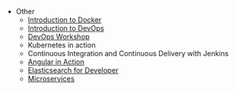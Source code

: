 * Other
  * [Introduction to Docker](https://github.com/up1/training-courses/wiki/Introduction-to-Docker)
  * [Introduction to DevOps](https://github.com/up1/training-courses/wiki/Introduction-to-DevOps)
  * [DevOps Workshop](https://github.com/up1/training-courses/wiki/DevOps-Workshop)
  * Kubernetes in action
  * Continuous Integration and Continuous Delivery with Jenkins
  * [Angular in Action](https://github.com/up1/training-courses/wiki/Angular-In-Action)
  * [Elasticsearch for Developer](https://github.com/up1/training-courses/wiki/Elasticsearch-for-Developer)
  * [Microservices](https://github.com/up1/training-courses/wiki/Microservices-Workshop)
